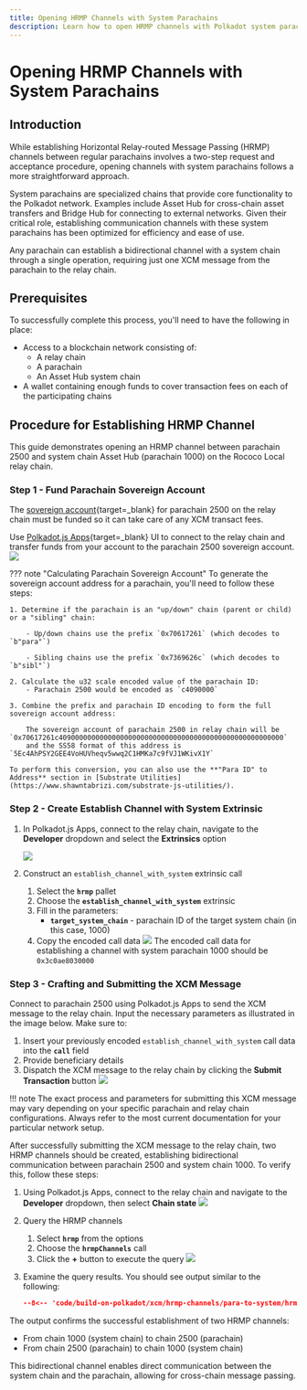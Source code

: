 ```yaml
---
title: Opening HRMP Channels with System Parachains
description: Learn how to open HRMP channels with Polkadot system parachains. Discover the process for establishing bi-directional communication using a single XCM message.
---
```


# Opening HRMP Channels with System Parachains

## Introduction

While establishing Horizontal Relay-routed Message Passing (HRMP) channels between regular parachains involves a two-step request and acceptance procedure, opening channels with system parachains follows a more straightforward approach.

System parachains are specialized chains that provide core functionality to the Polkadot network. Examples include Asset Hub for cross-chain asset transfers and Bridge Hub for connecting to external networks. Given their critical role, establishing communication channels with these system parachains has been optimized for efficiency and ease of use.

Any parachain can establish a bidirectional channel with a system chain through a single operation, requiring just one XCM message from the parachain to the relay chain.

## Prerequisites

To successfully complete this process, you'll need to have the following in place:

- Access to a blockchain network consisting of:
    - A relay chain
    - A parachain
    - An Asset Hub system chain
- A wallet containing enough funds to cover transaction fees on each of the participating chains

## Procedure for Establishing HRMP Channel

This guide demonstrates opening an HRMP channel between parachain 2500 and system chain Asset Hub (parachain 1000) on the Rococo Local relay chain.

### Step 1 - Fund Parachain Sovereign Account
<!-- This content will be moved to a new page because it is used in multiple places -->
The [sovereign account](https://github.com/polkadot-fellows/xcm-format/blob/10726875bd3016c5e528c85ed6e82415e4b847d7/README.md?plain=1#L50){target=_blank} for parachain 2500 on the relay chain must be funded so it can take care of any XCM transact fees.

Use [Polkadot.js Apps](https://polkadot.js.org/apps/#/explorer){target=\_blank} UI to connect to the relay chain and transfer funds from your account to the parachain 2500 sovereign account.
![](/polkadot-ecosystem-docs-draft/images/build-on-polkadot/hrmp-channels/hrmp-channels-2.webp)

??? note "Calculating Parachain Sovereign Account"
    To generate the sovereign account address for a parachain, you'll need to follow these steps:

    1. Determine if the parachain is an "up/down" chain (parent or child) or a "sibling" chain:

        - Up/down chains use the prefix `0x70617261` (which decodes to `b"para"`)

        - Sibling chains use the prefix `0x7369626c` (which decodes to `b"sibl"`)

    2. Calculate the u32 scale encoded value of the parachain ID:
        - Parachain 2500 would be encoded as `c4090000`

    3. Combine the prefix and parachain ID encoding to form the full sovereign account address:

        The sovereign account of parachain 2500 in relay chain will be `0x70617261c4090000000000000000000000000000000000000000000000000000`
        and the SS58 format of this address is `5Ec4AhPSY2GEE4VoHUVheqv5wwq2C1HMKa7c9fVJ1WKivX1Y`
    
    To perform this conversion, you can also use the **"Para ID" to Address** section in [Substrate Utilities](https://www.shawntabrizi.com/substrate-js-utilities/).

### Step 2 - Create Establish Channel with System Extrinsic

1. In Polkadot.js Apps, connect to the relay chain, navigate to the **Developer** dropdown and select the **Extrinsics** option

    ![](/polkadot-ecosystem-docs-draft/images/build-on-polkadot/hrmp-channels/para-to-para/hrmp-para-to-para-1.webp)

2. Construct an `establish_channel_with_system` extrinsic call

    1. Select the **`hrmp`** pallet
    2. Choose the **`establish_channel_with_system`** extrinsic
    3. Fill in the parameters:
        - **`target_system_chain`** - parachain ID of the target system chain (in this case, 1000)
    4. Copy the encoded call data
    ![](/polkadot-ecosystem-docs-draft/images/build-on-polkadot/hrmp-channels/para-to-system/hrmp-para-to-system-1.webp)
    The encoded call data for establishing a channel with system parachain 1000 should be `0x3c0ae8030000`

### Step 3 - Crafting and Submitting the XCM Message

Connect to parachain 2500 using Polkadot.js Apps to send the XCM message to the relay chain. Input the necessary parameters as illustrated in the image below. Make sure to:

1. Insert your previously encoded `establish_channel_with_system` call data into the **`call`** field
2. Provide beneficiary details
3. Dispatch the XCM message to the relay chain by clicking the **Submit Transaction** button
![](/polkadot-ecosystem-docs-draft/images/build-on-polkadot/hrmp-channels/para-to-system/hrmp-para-to-system-2.webp)

!!! note
    The exact process and parameters for submitting this XCM message may vary depending on your specific parachain and relay chain configurations. Always refer to the most current documentation for your particular network setup.

After successfully submitting the XCM message to the relay chain, two HRMP channels should be created, establishing bidirectional communication between parachain 2500 and system chain 1000. To verify this, follow these steps:

1. Using Polkadot.js Apps, connect to the relay chain and navigate to the **Developer** dropdown, then select **Chain state**
    ![](/polkadot-ecosystem-docs-draft/images/build-on-polkadot/hrmp-channels/hrmp-channels-1.webp)

2. Query the HRMP channels
    1. Select **`hrmp`** from the options
    2. Choose the **`hrmpChannels`** call
    3. Click the **+** button to execute the query
    ![](/polkadot-ecosystem-docs-draft/images/build-on-polkadot/hrmp-channels/para-to-system/hrmp-para-to-system-3.webp)
    
3. Examine the query results. You should see output similar to the following:
    ```json
    --8<-- 'code/build-on-polkadot/xcm/hrmp-channels/para-to-system/hrmp-query-output.json'
    ```

The output confirms the successful establishment of two HRMP channels:

- From chain 1000 (system chain) to chain 2500 (parachain)
- From chain 2500 (parachain) to chain 1000 (system chain)

This bidirectional channel enables direct communication between the system chain and the parachain, allowing for cross-chain message passing.